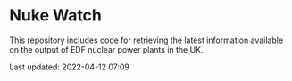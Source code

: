 # Nuke Watch

This repository includes code for retrieving the latest information available on the output of EDF nuclear power plants in the UK.

Last updated: 2022-04-12 07:09